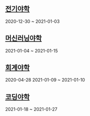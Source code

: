 ## [전기야학](./electricity/README.md)
2020-12-30 ~ 2021-01-03

## [머신러닝야학](./ml/README.md)
2021-01-04 ~ 2021-01-15

## [회계야학](./acc/README.md)
2020-04-28
2021-01-09 ~ 2021-01-10

## [코딩야학](./coding/README.md)
2021-01-18 ~ 2021-01-27
